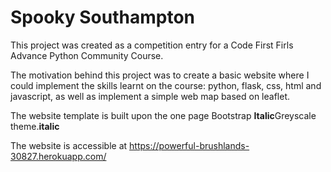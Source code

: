 # Spooky Southampton

This project was created as a competition entry for a Code First Firls Advance Python Community Course.

The motivation behind this project was to create a basic website where I could implement the skills learnt on the course: python, flask, css, html and javascript, as well as implement a simple web map based on leaflet.

The website template is built upon the one page Bootstrap **Italic**Greyscale theme.__italic__

The website is accessible at https://powerful-brushlands-30827.herokuapp.com/